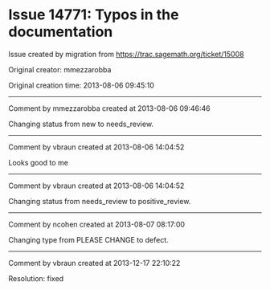 # Issue 14771: Typos in the documentation

Issue created by migration from https://trac.sagemath.org/ticket/15008

Original creator: mmezzarobba

Original creation time: 2013-08-06 09:45:10




---

Comment by mmezzarobba created at 2013-08-06 09:46:46

Changing status from new to needs_review.


---

Comment by vbraun created at 2013-08-06 14:04:52

Looks good to me


---

Comment by vbraun created at 2013-08-06 14:04:52

Changing status from needs_review to positive_review.


---

Comment by ncohen created at 2013-08-07 08:17:00

Changing type from PLEASE CHANGE to defect.


---

Comment by vbraun created at 2013-12-17 22:10:22

Resolution: fixed
